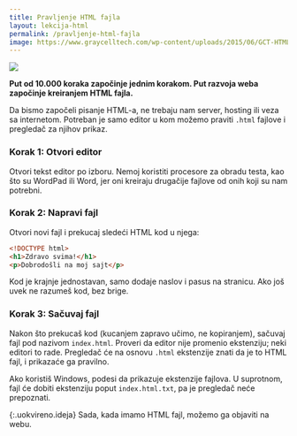 ```yaml
---
title: Pravljenje HTML fajla
layout: lekcija-html
permalink: /pravljenje-html-fajla
image: https://www.graycelltech.com/wp-content/uploads/2015/06/GCT-HTML5.jpg
---
```


![]({{page.image}})

**Put od 10.000 koraka započinje jednim korakom. Put razvoja weba započinje kreiranjem HTML fajla.**

Da bismo započeli pisanje HTML-a, ne trebaju nam server, hosting ili veza sa internetom. Potreban je samo editor u kom možemo praviti `.html` fajlove i pregledač za njihov prikaz.

### Korak 1: Otvori editor

Otvori tekst editor po izboru. Nemoj koristiti procesore za obradu testa, kao što su WordPad ili Word, jer oni kreiraju drugačije fajlove od onih koji su nam potrebni.

### Korak 2: Napravi fajl

Otvori novi fajl i prekucaj sledeći HTML kod u njega:

```html
<!DOCTYPE html>
<h1>Zdravo svima!</h1>
<p>Dobrodošli na moj sajt</p>
```

Kod je krajnje jednostavan, samo dodaje naslov i pasus na stranicu. Ako još uvek ne razumeš kod, bez brige.

### Korak 3: Sačuvaj fajl

Nakon što prekucaš kod (kucanjem zapravo učimo, ne kopiranjem), sačuvaj fajl pod nazivom `index.html`. Proveri da editor nije promenio ekstenziju; neki editori to rade. Pregledač će na osnovu `.html` ekstenzije znati da je to HTML fajl, i prikazaće ga pravilno.

Ako koristiš Windows, podesi da prikazuje ekstenzije fajlova. U suprotnom, fajl će dobiti ekstenziju poput `index.html.txt`, pa je pregledač neće prepoznati.

{:.uokvireno.ideja}
Sada, kada imamo HTML fajl, možemo ga objaviti na webu.

